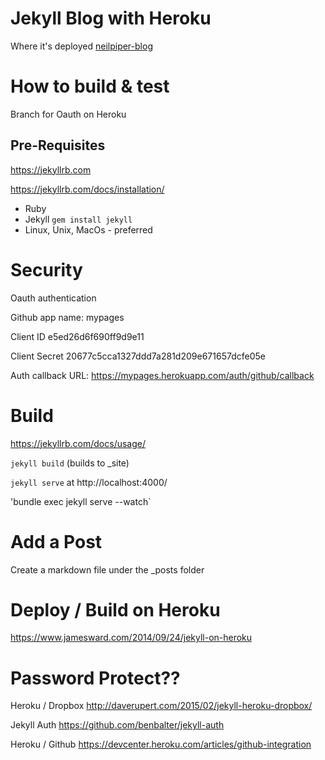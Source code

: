 # Jekyll Blog with Heroku

Where it's deployed [neilpiper-blog](https://neilpiper-blog.herokuapp.com)

# How to build & test

Branch for Oauth on Heroku

## Pre-Requisites

https://jekyllrb.com

https://jekyllrb.com/docs/installation/

* Ruby
* Jekyll  `gem install jekyll`
* Linux, Unix, MacOs - preferred

# Security

Oauth authentication

Github app name: mypages

Client ID
e5ed26d6f690ff9d9e11

Client Secret
20677c5cca1327ddd7a281d209e671657dcfe05e


Auth callback URL:
https://mypages.herokuapp.com/auth/github/callback


# Build

https://jekyllrb.com/docs/usage/

`jekyll build` (builds to _site)

`jekyll serve` at http://localhost:4000/

'bundle exec jekyll serve --watch`

# Add a Post

Create a markdown file under the _posts folder

# Deploy / Build on Heroku

https://www.jamesward.com/2014/09/24/jekyll-on-heroku



# Password Protect??

Heroku / Dropbox
http://daverupert.com/2015/02/jekyll-heroku-dropbox/

Jekyll Auth
https://github.com/benbalter/jekyll-auth

Heroku / Github
https://devcenter.heroku.com/articles/github-integration


